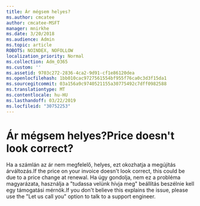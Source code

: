 ```yaml
---
title: Ár mégsem helyes?
ms.author: cmcatee
author: cmcatee-MSFT
manager: mnirkhe
ms.date: 3/20/2018
ms.audience: Admin
ms.topic: article
ROBOTS: NOINDEX, NOFOLLOW
localization_priority: Normal
ms.collection: Adm_O365
ms.custom: ''
ms.assetid: 9703c272-2836-4ca2-9d91-cf1e86120dea
ms.openlocfilehash: 1bb010cac9727561554bf955f76ca0c3d3f15da1
ms.sourcegitcommit: 03a156a9c9740521155a30775492c7dff0982588
ms.translationtype: MT
ms.contentlocale: hu-HU
ms.lasthandoff: 03/22/2019
ms.locfileid: "30752253"
---
```

# <a name="price-doesnt-look-correct"></a><span data-ttu-id="fd66d-102">Ár mégsem helyes?</span><span class="sxs-lookup"><span data-stu-id="fd66d-102">Price doesn't look correct?</span></span>

<span data-ttu-id="fd66d-103">Ha a számlán az ár nem megfelelő, helyes, ezt okozhatja a megújítás árváltozás.</span><span class="sxs-lookup"><span data-stu-id="fd66d-103">If the price on your invoice doesn't look correct, this could be due to a price change at renewal.</span></span> <span data-ttu-id="fd66d-104">Ha úgy gondolja, nem ez a probléma magyarázata, használja a "tudassa velünk hívja meg" beállítás beszélnie kell egy támogatási mérnök.</span><span class="sxs-lookup"><span data-stu-id="fd66d-104">If you don't believe this explains the issue, please use the "Let us call you" option to talk to a support engineer.</span></span>
  

